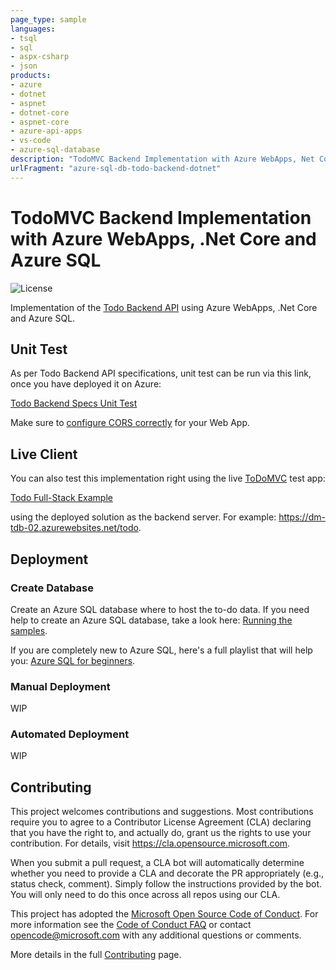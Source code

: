 ```yaml
---
page_type: sample
languages:
- tsql
- sql
- aspx-csharp
- json
products:
- azure
- dotnet
- aspnet
- dotnet-core
- aspnet-core
- azure-api-apps
- vs-code
- azure-sql-database
description: "TodoMVC Backend Implementation with Azure WebApps, Net Core and Azure SQL"
urlFragment: "azure-sql-db-todo-backend-dotnet"
---
```


<!-- 
Guidelines on README format: https://review.docs.microsoft.com/help/onboard/admin/samples/concepts/readme-template?branch=master

Guidance on onboarding samples to docs.microsoft.com/samples: https://review.docs.microsoft.com/help/onboard/admin/samples/process/onboarding?branch=master

Taxonomies for products and languages: https://review.docs.microsoft.com/new-hope/information-architecture/metadata/taxonomies?branch=master
-->

# TodoMVC Backend Implementation with Azure WebApps, .Net Core and Azure SQL

![License](https://img.shields.io/badge/license-MIT-green.svg)

Implementation of the [Todo Backend API](http://www.todobackend.com/index.html) using Azure WebApps, .Net Core and Azure SQL. 

## Unit Test

As per Todo Backend API specifications, unit test can be run via this link, once you have deployed it on Azure:

[Todo Backend Specs Unit Test](https://todobackend.com/specs/index.html)

Make sure to [configure CORS correctly](https://docs.microsoft.com/en-us/azure/app-service/app-service-web-tutorial-rest-api#add-cors-functionality) for your Web App.

## Live Client

You can also test this implementation right using the live [ToDoMVC](http://todomvc.com/) test app:

[Todo Full-Stack Example](https://todobackend.com/client/index.html)

using the deployed solution as the backend server. For example: https://dm-tdb-02.azurewebsites.net/todo.

## Deployment

### Create Database

Create an Azure SQL database where to host the to-do data. If you need help to create an Azure SQL database, take a look here: [Running the samples](https://github.com/yorek/azure-sql-db-samples#running-the-samples). 

If you are completely new to Azure SQL, here's a full playlist that will help you: [Azure SQL for beginners](https://www.youtube.com/playlist?list=PLlrxD0HtieHi5c9-i_Dnxw9vxBY-TqaeN).

### Manual Deployment

WIP

### Automated Deployment

WIP

## Contributing 

This project welcomes contributions and suggestions.  Most contributions require you to agree to a
Contributor License Agreement (CLA) declaring that you have the right to, and actually do, grant us
the rights to use your contribution. For details, visit https://cla.opensource.microsoft.com.

When you submit a pull request, a CLA bot will automatically determine whether you need to provide
a CLA and decorate the PR appropriately (e.g., status check, comment). Simply follow the instructions
provided by the bot. You will only need to do this once across all repos using our CLA.

This project has adopted the [Microsoft Open Source Code of Conduct](https://opensource.microsoft.com/codeofconduct/).
For more information see the [Code of Conduct FAQ](https://opensource.microsoft.com/codeofconduct/faq/) or
contact [opencode@microsoft.com](mailto:opencode@microsoft.com) with any additional questions or comments.

More details in the full [Contributing](./CONTRIBUTING.md) page.
